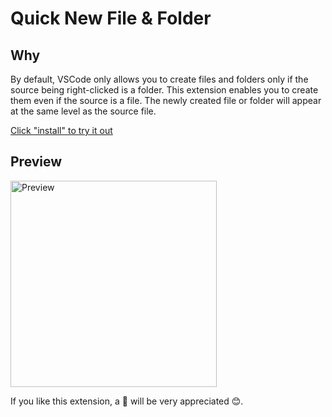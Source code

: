 # Quick New File & Folder

## Why

By default, VSCode only allows you to create files and folders only if the source being right-clicked is a folder. This extension enables you to create them even if the source is a file. The newly created file or folder will appear at the same level as the source file.

[Click "install" to try it out](https://marketplace.visualstudio.com/items?itemName=wenfangdu.faster-new)

## Preview

<img src="https://raw.githubusercontent.com/wenfangdu/vscode-quick-new/main/images/preview.gif" alt="Preview" width="330" />

If you like this extension, a 🌟 will be very appreciated 😊.
